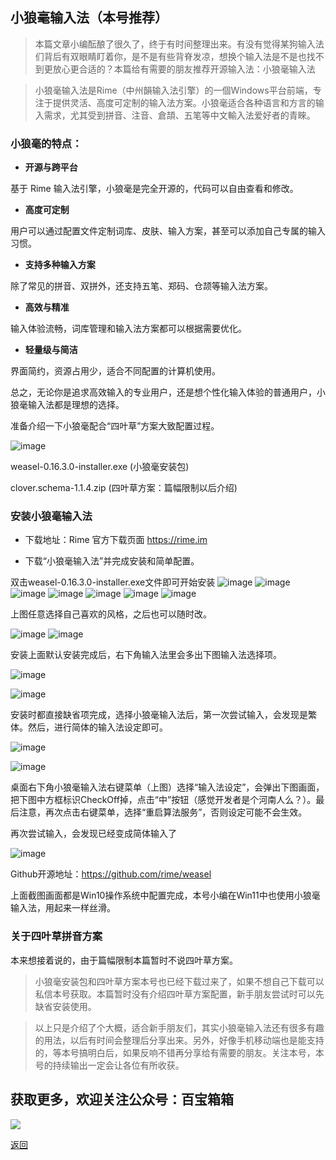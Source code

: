 ## 小狼毫输入法（本号推荐）

>本篇文章小编酝酿了很久了，终于有时间整理出来。有没有觉得某狗输入法们背后有双眼睛盯着你，是不是有些背脊发凉，想换个输入法是不是也找不到更放心更合适的？本篇给有需要的朋友推荐开源输入法：小狼毫输入法

>小狼毫输入法是Rime（中州韻输入法引擎）的一個Windows平台前端，专注于提供灵活、高度可定制的输入法方案。小狼毫适合各种语言和方言的输入需求，尤其受到拼音、注音、倉頡、五笔等中文輸入法爱好者的青睞。



### 小狼毫的特点：

*   **开源与跨平台**

基于 Rime 输入法引擎，小狼毫是完全开源的，代码可以自由查看和修改。

*   **高度可定制**

用户可以通过配置文件定制词库、皮肤、输入方案，甚至可以添加自己专属的输入习惯。

*   **支持多种输入方案**

除了常见的拼音、双拼外，还支持五笔、郑码、仓颉等输入法方案。

*   **高效与精准**

输入体验流畅，词库管理和输入法方案都可以根据需要优化。

*   **轻量级与简洁**

界面简约，资源占用少，适合不同配置的计算机使用。



总之，无论你是追求高效输入的专业用户，还是想个性化输入体验的普通用户，小狼毫输入法都是理想的选择。

准备介绍一下小狼毫配合“四叶草”方案大致配置过程。

![image](../assets/img/005_XiaoLangHao/XLH00.png)

weasel-0.16.3.0-installer.exe (小狼毫安装包)

clover.schema-1.1.4.zip (四叶草方案：篇幅限制以后介绍)



### 安装小狼毫输入法

*   下载地址：Rime 官方下载页面 https://rime.im

*   下载“小狼毫输入法”并完成安装和简单配置。



双击weasel-0.16.3.0-installer.exe文件即可开始安装
![image](../assets/img/005_XiaoLangHao/XLH01.png)
![image](../assets/img/005_XiaoLangHao/XLH02.png)
![image](../assets/img/005_XiaoLangHao/XLH03.png)
![image](../assets/img/005_XiaoLangHao/XLH04.png)
![image](../assets/img/005_XiaoLangHao/XLH05.png)
![image](../assets/img/005_XiaoLangHao/XLH06.png)
![image](../assets/img/005_XiaoLangHao/XLH07.png)

上图任意选择自己喜欢的风格，之后也可以随时改。

![image](../assets/img/005_XiaoLangHao/XLH08.png)
![image](../assets/img/005_XiaoLangHao/XLH09.png)



安装上面默认安装完成后，右下角输入法里会多出下图输入法选择项。

![image](../assets/img/005_XiaoLangHao/XLH10.png)

![image](../assets/img/005_XiaoLangHao/XLH11.png)


安装时都直接缺省项完成，选择小狼毫输入法后，第一次尝试输入，会发现是繁体。然后，进行简体的输入法设定即可。

![image](../assets/img/005_XiaoLangHao/XLH12.png)

![image](../assets/img/005_XiaoLangHao/XLH13.png)


桌面右下角小狼毫输入法右键菜单（上图）选择“输入法设定”，会弹出下图画面，把下图中方框标识CheckOff掉，点击“中”按钮（感觉开发者是个河南人么？）。最后注意，再次点击右键菜单，选择“重启算法服务”，否则设定可能不会生效。



再次尝试输入，会发现已经变成简体输入了

![image](../assets/img/005_XiaoLangHao/XLH14.png)


Github开源地址：https://github.com/rime/weasel

上面截图画面都是Win10操作系统中配置完成，本号小编在Win11中也使用小狼毫输入法，用起来一样丝滑。

### 关于四叶草拼音方案
本来想接着说的，由于篇幅限制本篇暂时不说四叶草方案。

>小狼毫安装包和四叶草方案本号也已经下载过来了，如果不想自己下载可以私信本号获取。本篇暂时没有介绍四叶草方案配置，新手朋友尝试时可以先缺省安装使用。

>以上只是介绍了个大概，适合新手朋友们，其实小狼毫输入法还有很多有趣的用法，以后有时间会整理后分享出来。另外，好像手机移动端也是能支持的，等本号搞明白后，如果反响不错再分享给有需要的朋友。关注本号，本号的持续输出一定会让各位有所收获。

## 获取更多，欢迎关注公众号：百宝箱箱
<img src="../assets/GongZhongHao.png" style="max-width:100%; height:auto;">

[返回](..)